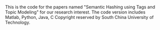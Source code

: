 This is the code for the papers named "Semantic Hashing using Tags and Topic Modeling" for our research interest.
The code version includes Matlab, Python, Java, C
Copyright reserved by South China University of Technology.
